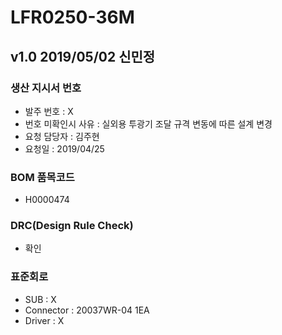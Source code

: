 # LFR0250-36M

## v1.0 2019/05/02 신민정

### 생산 지시서 번호
* 발주 번호 : X
* 번호 미확인시 사유 : 실외용 투광기 조달 규격 변동에 따른 설계 변경
* 요청 담당자 : 김주현
* 요청일 : 2019/04/25

### BOM 품목코드
* H0000474

### DRC(Design Rule Check)
* 확인

### 표준회로
* SUB : X
* Connector : 20037WR-04 1EA
* Driver : X
